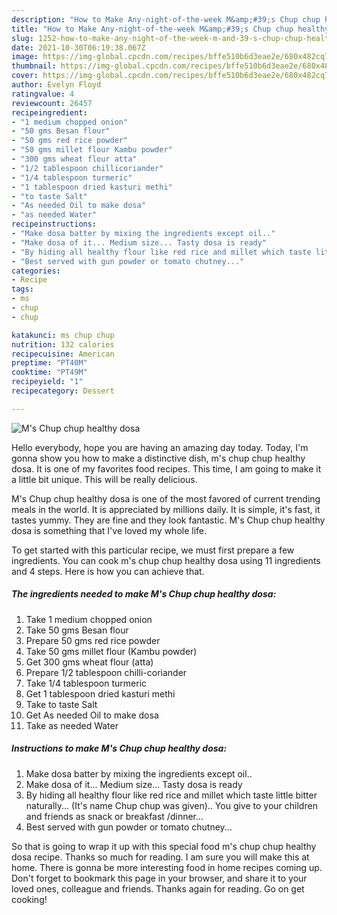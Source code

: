 ```yaml
---
description: "How to Make Any-night-of-the-week M&amp;#39;s Chup chup healthy dosa"
title: "How to Make Any-night-of-the-week M&amp;#39;s Chup chup healthy dosa"
slug: 1252-how-to-make-any-night-of-the-week-m-and-39-s-chup-chup-healthy-dosa
date: 2021-10-30T06:19:38.067Z
image: https://img-global.cpcdn.com/recipes/bffe510b6d3eae2e/680x482cq70/ms-chup-chup-healthy-dosa-recipe-main-photo.jpg
thumbnail: https://img-global.cpcdn.com/recipes/bffe510b6d3eae2e/680x482cq70/ms-chup-chup-healthy-dosa-recipe-main-photo.jpg
cover: https://img-global.cpcdn.com/recipes/bffe510b6d3eae2e/680x482cq70/ms-chup-chup-healthy-dosa-recipe-main-photo.jpg
author: Evelyn Floyd
ratingvalue: 4
reviewcount: 26457
recipeingredient:
- "1 medium chopped onion"
- "50 gms Besan flour"
- "50 gms red rice powder"
- "50 gms millet flour Kambu powder"
- "300 gms wheat flour atta"
- "1/2 tablespoon chillicoriander"
- "1/4 tablespoon turmeric"
- "1 tablespoon dried kasturi methi"
- "to taste Salt"
- "As needed Oil to make dosa"
- "as needed Water"
recipeinstructions:
- "Make dosa batter by mixing the ingredients except oil.."
- "Make dosa of it... Medium size... Tasty dosa is ready"
- "By hiding all healthy flour like red rice and millet which taste little bitter naturally... (It&#39;s name Chup chup was given).. You give to your children and friends as snack or breakfast /dinner..."
- "Best served with gun powder or tomato chutney..."
categories:
- Recipe
tags:
- ms
- chup
- chup

katakunci: ms chup chup 
nutrition: 132 calories
recipecuisine: American
preptime: "PT40M"
cooktime: "PT49M"
recipeyield: "1"
recipecategory: Dessert

---
```



![M&#39;s Chup chup healthy dosa](https://img-global.cpcdn.com/recipes/bffe510b6d3eae2e/680x482cq70/ms-chup-chup-healthy-dosa-recipe-main-photo.jpg)

Hello everybody, hope you are having an amazing day today. Today, I'm gonna show you how to make a distinctive dish, m&#39;s chup chup healthy dosa. It is one of my favorites food recipes. This time, I am going to make it a little bit unique. This will be really delicious.



M&#39;s Chup chup healthy dosa is one of the most favored of current trending meals in the world. It is appreciated by millions daily. It is simple, it's fast, it tastes yummy. They are fine and they look fantastic. M&#39;s Chup chup healthy dosa is something that I've loved my whole life.


To get started with this particular recipe, we must first prepare a few ingredients. You can cook m&#39;s chup chup healthy dosa using 11 ingredients and 4 steps. Here is how you can achieve that.

<!--inarticleads1-->

##### The ingredients needed to make M&#39;s Chup chup healthy dosa:

1. Take 1 medium chopped onion
1. Take 50 gms Besan flour
1. Prepare 50 gms red rice powder
1. Take 50 gms millet flour (Kambu powder)
1. Get 300 gms wheat flour (atta)
1. Prepare 1/2 tablespoon chilli-coriander
1. Take 1/4 tablespoon turmeric
1. Get 1 tablespoon dried kasturi methi
1. Take to taste Salt
1. Get As needed Oil to make dosa
1. Take as needed Water




<!--inarticleads2-->

##### Instructions to make M&#39;s Chup chup healthy dosa:

1. Make dosa batter by mixing the ingredients except oil..
1. Make dosa of it... Medium size... Tasty dosa is ready
1. By hiding all healthy flour like red rice and millet which taste little bitter naturally... (It&#39;s name Chup chup was given).. You give to your children and friends as snack or breakfast /dinner...
1. Best served with gun powder or tomato chutney...




So that is going to wrap it up with this special food m&#39;s chup chup healthy dosa recipe. Thanks so much for reading. I am sure you will make this at home. There is gonna be more interesting food in home recipes coming up. Don't forget to bookmark this page in your browser, and share it to your loved ones, colleague and friends. Thanks again for reading. Go on get cooking!
